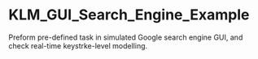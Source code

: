 # KLM_GUI_Search_Engine_Example
Preform pre-defined task in simulated Google search engine GUI, and check real-time keystrke-level modelling.
